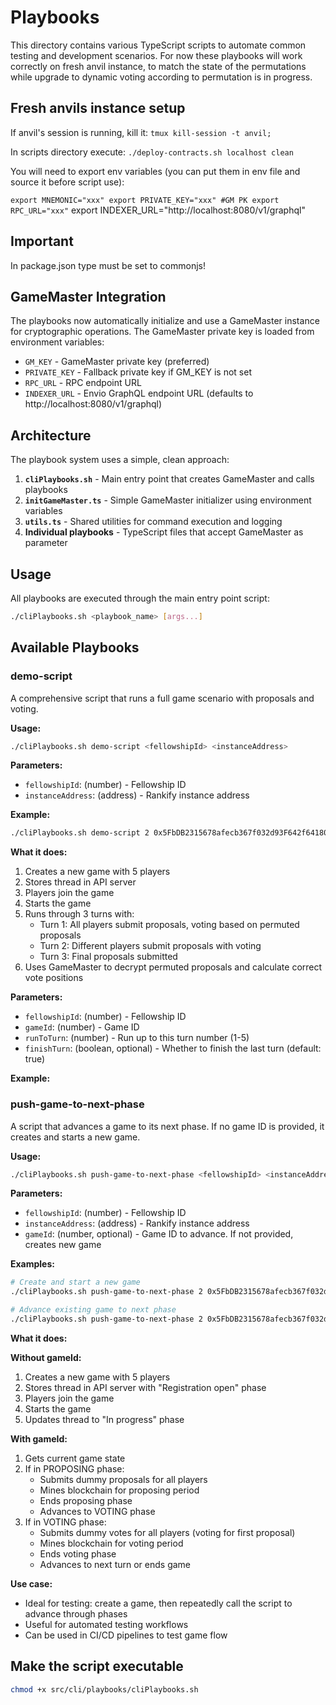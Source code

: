 # Playbooks

This directory contains various TypeScript scripts to automate common testing and development scenarios. For now these playbooks will work correctly on fresh anvil instance, to match the state of the permutations while upgrade to dynamic voting according to permutation is in progress.

## Fresh anvils instance setup

If anvil's session is running, kill it:
`tmux kill-session -t anvil;`

In scripts directory execute:
`./deploy-contracts.sh localhost clean`

You will need to export env variables (you can put them in env file and source it before script use):

`export MNEMONIC="xxx" export PRIVATE_KEY="xxx" #GM PK
export RPC_URL="xxx"`
export INDEXER_URL="http://localhost:8080/v1/graphql"

## Important

In package.json type must be set to commonjs!

## GameMaster Integration

The playbooks now automatically initialize and use a GameMaster instance for cryptographic operations. The GameMaster private key is loaded from environment variables:

- `GM_KEY` - GameMaster private key (preferred)
- `PRIVATE_KEY` - Fallback private key if GM_KEY is not set
- `RPC_URL` - RPC endpoint URL
- `INDEXER_URL` - Envio GraphQL endpoint URL (defaults to http://localhost:8080/v1/graphql)

## Architecture

The playbook system uses a simple, clean approach:

1. **`cliPlaybooks.sh`** - Main entry point that creates GameMaster and calls playbooks
2. **`initGameMaster.ts`** - Simple GameMaster initializer using environment variables
3. **`utils.ts`** - Shared utilities for command execution and logging
4. **Individual playbooks** - TypeScript files that accept GameMaster as parameter

## Usage

All playbooks are executed through the main entry point script:

```bash
./cliPlaybooks.sh <playbook_name> [args...]
```

## Available Playbooks

### demo-script

A comprehensive script that runs a full game scenario with proposals and voting.

**Usage:**

```bash
./cliPlaybooks.sh demo-script <fellowshipId> <instanceAddress>
```

**Parameters:**

- `fellowshipId`: (number) - Fellowship ID
- `instanceAddress`: (address) - Rankify instance address

**Example:**

```bash
./cliPlaybooks.sh demo-script 2 0x5FbDB2315678afecb367f032d93F642f64180aa3
```

**What it does:**

1. Creates a new game with 5 players
2. Stores thread in API server
3. Players join the game
4. Starts the game
5. Runs through 3 turns with:
   - Turn 1: All players submit proposals, voting based on permuted proposals
   - Turn 2: Different players submit proposals with voting
   - Turn 3: Final proposals submitted
6. Uses GameMaster to decrypt permuted proposals and calculate correct vote positions

**Parameters:**

- `fellowshipId`: (number) - Fellowship ID
- `gameId`: (number) - Game ID
- `runToTurn`: (number) - Run up to this turn number (1-5)
- `finishTurn`: (boolean, optional) - Whether to finish the last turn (default: true)

**Example:**

### push-game-to-next-phase

A script that advances a game to its next phase. If no game ID is provided, it creates and starts a new game.

**Usage:**

```bash
./cliPlaybooks.sh push-game-to-next-phase <fellowshipId> <instanceAddress> [gameId]
```

**Parameters:**

- `fellowshipId`: (number) - Fellowship ID
- `instanceAddress`: (address) - Rankify instance address
- `gameId`: (number, optional) - Game ID to advance. If not provided, creates new game

**Examples:**

```bash
# Create and start a new game
./cliPlaybooks.sh push-game-to-next-phase 2 0x5FbDB2315678afecb367f032d93F642f64180aa3

# Advance existing game to next phase
./cliPlaybooks.sh push-game-to-next-phase 2 0x5FbDB2315678afecb367f032d93F642f64180aa3 16
```

**What it does:**

**Without gameId:**

1. Creates a new game with 5 players
2. Stores thread in API server with "Registration open" phase
3. Players join the game
4. Starts the game
5. Updates thread to "In progress" phase

**With gameId:**

1. Gets current game state
2. If in PROPOSING phase:
   - Submits dummy proposals for all players
   - Mines blockchain for proposing period
   - Ends proposing phase
   - Advances to VOTING phase
3. If in VOTING phase:
   - Submits dummy votes for all players (voting for first proposal)
   - Mines blockchain for voting period
   - Ends voting phase
   - Advances to next turn or ends game

**Use case:**

- Ideal for testing: create a game, then repeatedly call the script to advance through phases
- Useful for automated testing workflows
- Can be used in CI/CD pipelines to test game flow

## Make the script executable

```bash
chmod +x src/cli/playbooks/cliPlaybooks.sh
```

